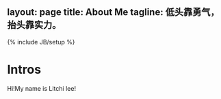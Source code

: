 layout: page
title: About Me
tagline: 低头靠勇气，抬头靠实力。
---
{% include JB/setup %}
# Intros
Hi!My name is Litchi lee!

